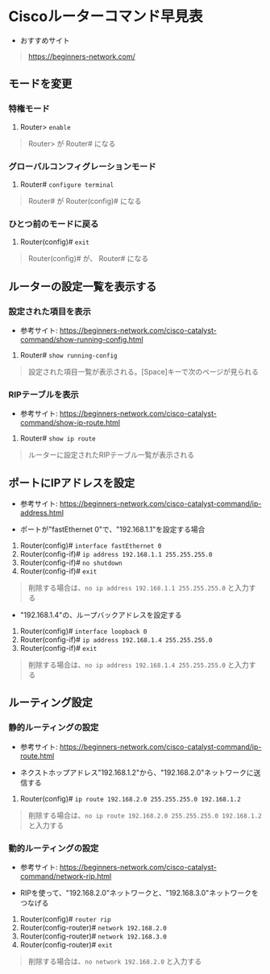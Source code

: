 # Ciscoルーターコマンド早見表

- おすすめサイト

> https://beginners-network.com/

## モードを変更

### 特権モード
 
1. Router> `enable`

> Router> が Router# になる

### グローバルコンフィグレーションモード

1. Router# `configure terminal`

> Router# が Router(config)# になる

### ひとつ前のモードに戻る

1. Router(config)# `exit`

> Router(config)# が、 Router# になる


## ルーターの設定一覧を表示する

### 設定された項目を表示

- 参考サイト: https://beginners-network.com/cisco-catalyst-command/show-running-config.html

1. Router# `show running-config`

> 設定された項目一覧が表示される。[Space]キーで次のページが見られる

### RIPテーブルを表示

- 参考サイト: https://beginners-network.com/cisco-catalyst-command/show-ip-route.html

1. Router# `show ip route`

> ルーターに設定されたRIPテーブル一覧が表示される


## ポートにIPアドレスを設定
- 参考サイト: https://beginners-network.com/cisco-catalyst-command/ip-address.html

- ポートが"fastEthernet 0"で、"192.168.1.1"を設定する場合

1. Router(config)# `interface fastEthernet 0`
2. Router(config-if)# `ip address 192.168.1.1 255.255.255.0`
3. Router(config-if)# `no shutdown`
4. Router(config-if)# `exit`

> 削除する場合は、`no ip address 192.168.1.1 255.255.255.0` と入力する

- "192.168.1.4"の、ループバックアドレスを設定する

1. Router(config)# `interface loopback 0`
2. Router(config-if)# `ip address 192.168.1.4 255.255.255.0`
3. Router(config-if)# `exit`

> 削除する場合は、`no ip address 192.168.1.4 255.255.255.0` と入力する

## ルーティング設定

### 静的ルーティングの設定
- 参考サイト: https://beginners-network.com/cisco-catalyst-command/ip-route.html

- ネクストホップアドレス"192.168.1.2"から、"192.168.2.0"ネットワークに送信する

1. Router(config)# `ip route 192.168.2.0 255.255.255.0 192.168.1.2`

> 削除する場合は、`no ip route 192.168.2.0 255.255.255.0 192.168.1.2` と入力する


### 動的ルーティングの設定
- 参考サイト: https://beginners-network.com/cisco-catalyst-command/network-rip.html

- RIPを使って、"192.168.2.0"ネットワークと、"192.168.3.0"ネットワークをつなげる

1. Router(config)# `router rip`
2. Router(config-router)# `network 192.168.2.0`
3. Router(config-router)# `network 192.168.3.0`
4. Router(config-router)# `exit`

> 削除する場合は、`no network 192.168.2.0` と入力する
